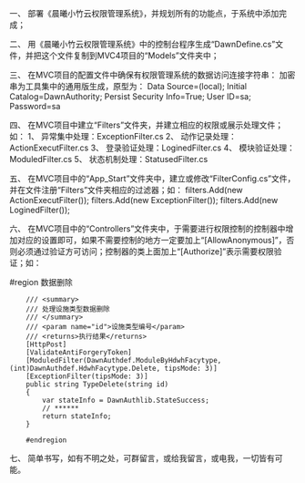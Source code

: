 
一、	部署《晨曦小竹云权限管理系统》，并规划所有的功能点，于系统中添加完成；

二、	用《晨曦小竹云权限管理系统》中的控制台程序生成“DawnDefine.cs”文件，并把这个文件复制到MVC4项目的“Models”文件夹中；

三、	在MVC项目的配置文件中确保有权限管理系统的数据访问连接字符串：
<add name="AuthorityConnection" providerName="System.Data.SqlClient" connectionString="加密串" />
加密串为工具集中的通用版生成，原型为：
Data Source=(local);
Initial Catalog=DawnAuthority;
Persist Security Info=True;
User ID=sa;
Password=sa

四、	在MVC项目中建立“Filters”文件夹，并建立相应的权限或展示处理文件；如：
1、	异常集中处理：ExceptionFilter.cs
2、	动作记录处理：ActionExecutFilter.cs
3、	登录验证处理：LoginedFilter.cs
4、	模块验证处理：ModuledFilter.cs
5、	状态机制处理：StatusedFilter.cs

五、	在MVC项目中的“App_Start”文件夹中，建立或修改“FilterConfig.cs”文件，并在文件注册“Filters”文件夹相应的过滤器；如：
filters.Add(new ActionExecutFilter());
filters.Add(new ExceptionFilter());
filters.Add(new LoginedFilter());

六、	在MVC项目中的“Controllers”文件夹中，于需要进行权限控制的控制器中增加对应的设置即可，如果不需要控制的地方一定要加上“[AllowAnonymous]”，否则必须通过验证方可访问；控制器的类上面加上“[Authorize]”表示需要权限验证；如：

#region 数据删除

        /// <summary>
        /// 处理设施类型数据删除
        /// </summary>
        /// <param name="id">设施类型编号</param>
        /// <returns>执行结果</returns>
        [HttpPost]
        [ValidateAntiForgeryToken]
        [ModuledFilter(DawnAuthdef.ModuleByHdwhFacytype, (int)DawnAuthdef.HdwhFacytype.Delete, tipsMode: 3)]
        [ExceptionFilter(tipsMode: 3)]
        public string TypeDelete(string id)
        {
            var stateInfo = DawnAuthlib.StateSuccess;
            // ******
            return stateInfo;
        }

        #endregion

七、	简单书写，如有不明之处，可群留言，或给我留言，或电我，一切皆有可能。

